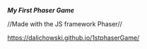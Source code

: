 ***My First Phaser Game***

//Made with the JS framework Phaser//

https://dalichowski.github.io/1stphaserGame/
